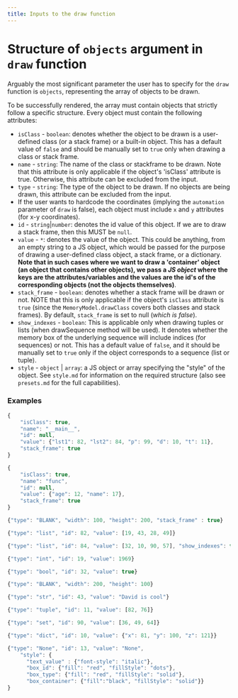 ```yaml
---
title: Inputs to the draw function
---
```


# Structure of `objects` argument in `draw` function

Arguably the most significant parameter the user has to specify for the `draw` function is `objects`, representing
the array of objects to be drawn.

To be successfully rendered, the array must contain objects that strictly follow a specific structure. Every object
must contain the following attributes:

-   `isClass` - `boolean`: denotes whether the object to be drawn is a user-defined class (or a stack frame) or a built-in
    object. This has a default value of `false` and should be manually set to `true` only when drawing a class or stack frame.
-   `name` - `string`: The name of the class or stackframe to be drawn. Note that this attribute is only applicable if the object's 'isClass' attribute is true. Otherwise, this attribute can be excluded from the input.
-   `type` - `string`: The type of the object to be drawn. If no objects are being drawn, this attribute can be excluded from the input.
-   If the user wants to hardcode the coordinates (implying the `automation` parameter of `draw` is false), each object
    must include `x` and `y` attributes (for x-y coordinates).
-   `id` - `string`|`number`: denotes the id value of this object. If we are to draw a stack frame, then this MUST be `null`.
-   `value` - `*`: denotes the value of the object. This could be anything, from an empty string to a JS object,
    which would be passed for the purpose of drawing a user-defined class object, a
    stack frame, or a dictionary.
    **Note that in such cases where we want to draw a 'container'
    object (an object that contains other objects), we pass a _JS object_ where the keys are the
    attributes/variables and the values are the id's of the corresponding objects (not the
    objects themselves)**.
-   `stack_frame` - `boolean`: denotes whether a stack frame will be drawn or not. NOTE that this is only
    applicable if the object's `isClass` attribute is `true` (since the
    `MemoryModel.drawClass` covers both classes and stack frames). By default,
    `stack_frame` is set to null (_which is false_).
-   `show_indexes` - `boolean`: This is applicable only when drawing tuples or lists (when drawSequence
    method will be used). It denotes whether the memory box of the underlying
    sequence will include indices (for sequences) or not. This
    has a default value of `false`, and it should be manually set to `true`
    only if the object corresponds to a sequence (list or
    tuple).
-   `style` - `object` | `array`: a JS object or array specifying the "style" of the object. See `style.md` for information
    on the required structure (also see `presets.md` for the full capabilities).

### Examples

```javascript
{
    "isClass": true,
    "name": "__main__",
    "id": null,
    "value": {"lst1": 82, "lst2": 84, "p": 99, "d": 10, "t": 11},
    "stack_frame": true
}

{
    "isClass": true,
    "name": "func",
    "id": null,
    "value": {"age": 12, "name": 17},
    "stack_frame": true
}

{"type": "BLANK", "width": 100, "height": 200, "stack_frame" : true}

{"type": "list", "id": 82, "value": [19, 43, 28, 49]}

{"type": "list", "id": 84, "value": [32, 10, 90, 57], "show_indexes": true}

{"type": "int", "id": 19, "value": 1969}

{"type": "bool", "id": 32, "value": true}

{"type": "BLANK", "width": 200, "height": 100}

{"type": "str", "id": 43, "value": "David is cool"}

{"type": "tuple", "id": 11, "value": [82, 76]}

{"type": "set", "id": 90, "value": [36, 49, 64]}

{"type": "dict", "id": 10, "value": {"x": 81, "y": 100, "z": 121}}

{"type": "None", "id": 13, "value": "None",
    "style": {
      "text_value" : {"font-style": "italic"},
      "box_id": {"fill": "red", "fillStyle": "dots"},
      "box_type": {"fill": "red", "fillStyle": "solid"},
      "box_container": {"fill":"black", "fillStyle": "solid"}}
}
```

